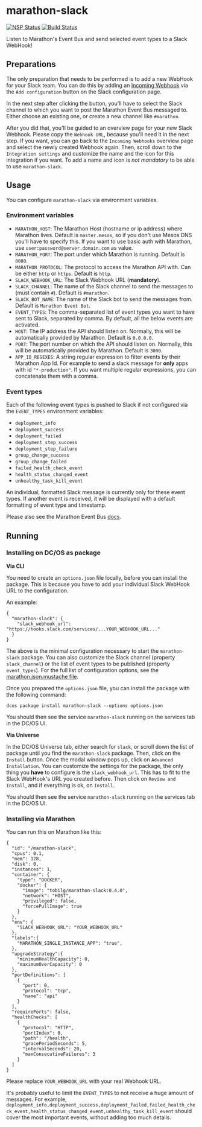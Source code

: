 # marathon-slack

[![NSP Status](https://nodesecurity.io/orgs/tobilg/projects/bb967956-9682-4b37-9e41-68852d242d7a/badge)](https://nodesecurity.io/orgs/tobilg/projects/bb967956-9682-4b37-9e41-68852d242d7a) [![Build Status](https://travis-ci.org/tobilg/marathon-slack.svg?branch=master)](https://travis-ci.org/tobilg/marathon-slack) 

Listen to Marathon's Event Bus and send selected event types to a Slack WebHook!

## Preparations

The only preparation that needs to be performed is to add a new WebHook for your Slack team. You can do this by adding an [Incoming Webhook](https://slack.com/apps/A0F7XDUAZ-incoming-webhooks) via the `Add configuration` button on the Slack configuration page.

In the next step after clicking the button, you'll have to select the Slack channel to which you want to post the Marathon Event Bus messaged to. Either choose an existing one, or create a new channel like `#marathon`.

After you did that, you'll be guided to an overview page for your new Slack Webhook. Please copy the `Webhook URL`, because you'll need it in the next step. If you want, you can go back to the `Incoming Webhooks` overview page and select the newly created Webhook again. Then, scroll down to the `Integration settings` and customize the name and the icon for this integration if you want. To add a name and icon is *not mandatory* to be able to use `marathon-slack`. 

## Usage

You can configure `marathon-slack` via environment variables.

### Environment variables

* `MARATHON_HOST`: The Marathon Host (hostname or ip address) where Marathon lives. Default is `master.mesos`, so if you don't use Mesos DNS you'll have to specify this. If you want to use basic auth with Marathon, use `user:password@server.domain.com` as value. 
* `MARATHON_PORT`: The port under which Marathon is running. Default is `8080`.
* `MARATHON_PROTOCOL`: The protocol to access the Marathon API with. Can be either `http` or `https`. Default is `http`. 
* `SLACK_WEBHOOK_URL`: The Slack Webhook URL (**mandatory**).
* `SLACK_CHANNEL`: The name of the Slack channel to send the messages to (must contain `#`). Default is `#marathon`.
* `SLACK_BOT_NAME`: The name of the Slack bot to send the messages from. Default is `Marathon Event Bot`.
* `EVENT_TYPES`: The comma-separated list of event types you want to have sent to Slack, separated by comma. By default, all the below events are activated.
* `HOST`: The IP address the API should listen on. Normally, this will be automatically provided by Marathon. Default is `0.0.0.0`.
* `PORT`: The port number on which the API should listen on. Normally, this will be automatically provided by Marathon. Default is `3000`.
* `APP_ID_REGEXES`: A string regular expression to filter events by their Marathon App Id. For example to send a slack message for **only** apps with id `"*-production"`. If you want multiple regular expressions, you can concatenate them with a comma.

### Event types

Each of the following event types is pushed to Slack if not configured via the `EVENT_TYPES` environment variables:

* `deployment_info`
* `deployment_success`
* `deployment_failed`
* `deployment_step_success`
* `deployment_step_failure`
* `group_change_success`
* `group_change_failed`
* `failed_health_check_event`
* `health_status_changed_event`
* `unhealthy_task_kill_event`

An individual, formatted Slack message is currently only for these event types. If another event is received, it will be displayed with a default formatting of event type and timestamp. 

Please also see the Marathon Event Bus [docs](https://mesosphere.github.io/marathon/docs/event-bus.html).

## Running

### Installing on DC/OS as package

**Via CLI**

You need to create an `options.json` file locally, before you can install the package. This is because you have to add your individual Slack WebHook URL to the configuration.

An example:

```
{
  "marathon-slack": {
    "slack_webhook_url": "https://hooks.slack.com/services/...YOUR_WEBHOOK_URL..."
  }
}
```

The above is the minimal configuration necessary to start the `marathon-slack` package. You can also customize the Slack channel (property `slack_channel`) or the list of event types to be published (property `event_types`). For the full list of configuration options, see the [marathon.json.mustache file](https://github.com/mesosphere/universe/blob/version-3.x/repo/packages/M/marathon-slack/1/marathon.json.mustache).

Once you prepared the `options.json` file, you can install the package with the following command:

`dcos package install marathon-slack --options options.json`

You should then see the service `marathon-slack` running on the services tab in the DC/OS UI.

**Via Universe**

In the DC/OS Universe tab, either search for `slack`, or scroll down the list of package until you find the `marathon-slack` package. Then, click on the `Install` button. Once the modal window pops up, click on `Advanced Installation`. You can customize the settings for the package, the only thing you **have** to configure is the `slack_webhook_url`. This has to fit to the Slack WebHook's URL you created before. Then click on `Review and Install`, and if everything is ok, on `Install`.

You should then see the service `marathon-slack` running on the services tab in the DC/OS UI.

### Installing via Marathon

You can run this on Marathon like this:

```
{
  "id": "/marathon-slack",
  "cpus": 0.1,
  "mem": 128,
  "disk": 0,
  "instances": 1,
  "container": {
    "type": "DOCKER",
    "docker": {
      "image": "tobilg/marathon-slack:0.4.0",
      "network": "HOST",
      "privileged": false,
      "forcePullImage": true
    }
  },
  "env": {
    "SLACK_WEBHOOK_URL": "YOUR_WEBHOOK_URL"
  },
  "labels":{
    "MARATHON_SINGLE_INSTANCE_APP": "true",
  },
  "upgradeStrategy":{
    "minimumHealthCapacity": 0,
    "maximumOverCapacity": 0
  },
  "portDefinitions": [
    {
      "port": 0,
      "protocol": "tcp",
      "name": "api"
    }
  ],
  "requirePorts": false,
  "healthChecks": [
    {
      "protocol": "HTTP",
      "portIndex": 0,
      "path": "/health",
      "gracePeriodSeconds": 5,
      "intervalSeconds": 20,
      "maxConsecutiveFailures": 3
    }
  ]
}
``` 

Please replace `YOUR_WEBHOOK_URL` with your real Webhook URL. 

It's probably useful to limit the `EVENT_TYPES` to not receive a huge amount of messages. For example, `deployment_info,deployment_success,deployment_failed,failed_health_check_event,health_status_changed_event,unhealthy_task_kill_event` should cover the most important events, without adding too much details.
